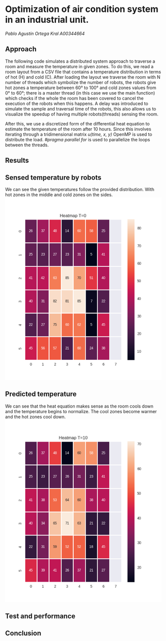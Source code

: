# Optimization of air condition system in an industrial unit.
_Pablo Agustín Ortega Kral A00344664_

## Approach
The following code simulates a distributed system approach to traverse a room and measure the temperature in given zones. To do this, we read a room layout from a CSV file that contains a temperature distribution in terms of hot (H) and cold (C). After loading the layout we traverse the room with N number of threads which symbolize the number of robots, the robots give hot zones a temperature between 60° to 100° and cold zones values from 0° to 60°; there is a master thread (in this case we use the main function) which checks if the whole the room has been covered to cancel the execution of the robots when this happens. A delay was introduced to simulate the sample and traversal time of the robots, this also allows us to visualize the speedup of having multiple robots(threads) sensing the room.

After this, we use a discretized form of the differential heat equation to estimate the temperature of the room after 10 hours. Since this involves iterating through a tridimensional matrix _u(time, x, y)_ OpenMP is used to distribute the load. _#pragma parallel for_ is used to parallelize the loops between the threads.

## Results
## Sensed temperature by robots
We can see the given temperatures follow the provided distribution. With hot zones in the middle and cold zones on the sides.
![HeathMap0](figures/heatmp0.png?raw=true "Usage 1 Thread")
## Predicted temperature 
We can see that the heat equation makes sense as the room cools down and the temperature begins to normalize. The cool zones become warmer and the hot zones cool down.
![HeathMap10](figures/heatmp10.png?raw=true "Usage 1 Thread")

## Test and performance

## Conclusion